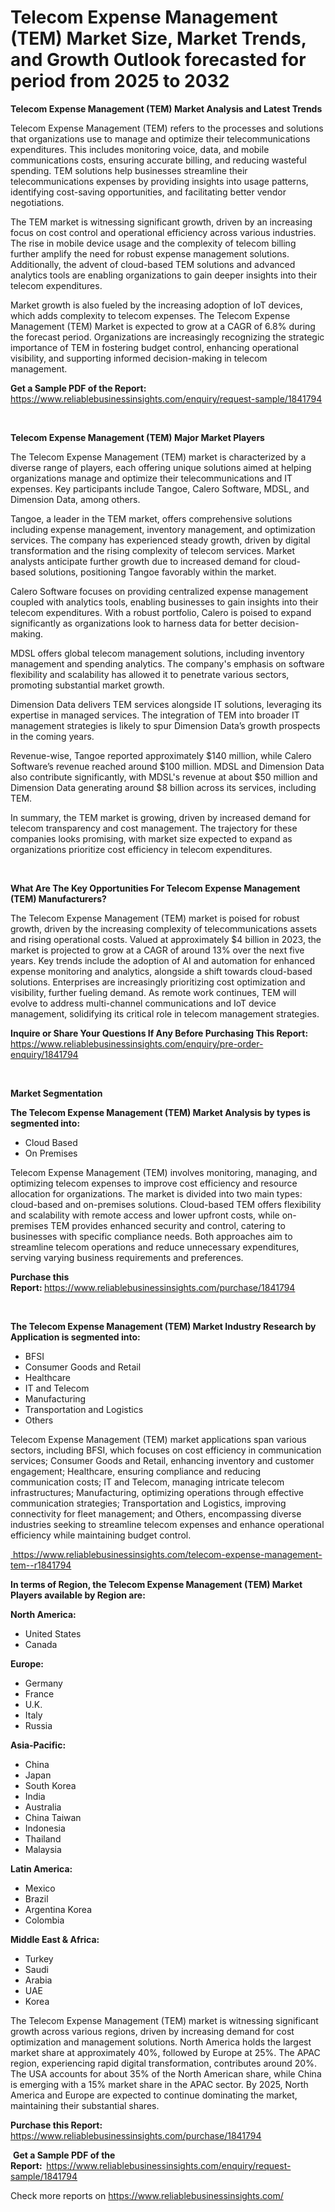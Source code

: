 <p><h1>Telecom Expense Management (TEM) Market Size, Market Trends, and Growth Outlook forecasted for period from 2025 to 2032</h1></p><p><strong>Telecom Expense Management (TEM) Market Analysis and Latest Trends</strong></p>
<p><p>Telecom Expense Management (TEM) refers to the processes and solutions that organizations use to manage and optimize their telecommunications expenditures. This includes monitoring voice, data, and mobile communications costs, ensuring accurate billing, and reducing wasteful spending. TEM solutions help businesses streamline their telecommunications expenses by providing insights into usage patterns, identifying cost-saving opportunities, and facilitating better vendor negotiations.</p><p>The TEM market is witnessing significant growth, driven by an increasing focus on cost control and operational efficiency across various industries. The rise in mobile device usage and the complexity of telecom billing further amplify the need for robust expense management solutions. Additionally, the advent of cloud-based TEM solutions and advanced analytics tools are enabling organizations to gain deeper insights into their telecom expenditures.</p><p>Market growth is also fueled by the increasing adoption of IoT devices, which adds complexity to telecom expenses. The Telecom Expense Management (TEM) Market is expected to grow at a CAGR of 6.8% during the forecast period. Organizations are increasingly recognizing the strategic importance of TEM in fostering budget control, enhancing operational visibility, and supporting informed decision-making in telecom management.</p></p>
<p><strong>Get a Sample PDF of the Report:&nbsp;</strong> <a href="https://www.reliablebusinessinsights.com/enquiry/request-sample/1841794?utm_campaign=3499&utm_medium=2&utm_source=Github&utm_content=ia&utm_term=26032025&utm_id=telecom-expense-management-tem">https://www.reliablebusinessinsights.com/enquiry/request-sample/1841794</a></p>
<p>&nbsp;</p>
<p><strong>Telecom Expense Management (TEM) Major Market Players</strong></p>
<p><p>The Telecom Expense Management (TEM) market is characterized by a diverse range of players, each offering unique solutions aimed at helping organizations manage and optimize their telecommunications and IT expenses. Key participants include Tangoe, Calero Software, MDSL, and Dimension Data, among others.</p><p>Tangoe, a leader in the TEM market, offers comprehensive solutions including expense management, inventory management, and optimization services. The company has experienced steady growth, driven by digital transformation and the rising complexity of telecom services. Market analysts anticipate further growth due to increased demand for cloud-based solutions, positioning Tangoe favorably within the market.</p><p>Calero Software focuses on providing centralized expense management coupled with analytics tools, enabling businesses to gain insights into their telecom expenditures. With a robust portfolio, Calero is poised to expand significantly as organizations look to harness data for better decision-making.</p><p>MDSL offers global telecom management solutions, including inventory management and spending analytics. The company's emphasis on software flexibility and scalability has allowed it to penetrate various sectors, promoting substantial market growth.</p><p>Dimension Data delivers TEM services alongside IT solutions, leveraging its expertise in managed services. The integration of TEM into broader IT management strategies is likely to spur Dimension Data’s growth prospects in the coming years.</p><p>Revenue-wise, Tangoe reported approximately $140 million, while Calero Software’s revenue reached around $100 million. MDSL and Dimension Data also contribute significantly, with MDSL's revenue at about $50 million and Dimension Data generating around $8 billion across its services, including TEM.</p><p>In summary, the TEM market is growing, driven by increased demand for telecom transparency and cost management. The trajectory for these companies looks promising, with market size expected to expand as organizations prioritize cost efficiency in telecom expenditures.</p></p>
<p>&nbsp;</p>
<p><strong>What Are The Key Opportunities For Telecom Expense Management (TEM) Manufacturers?</strong></p>
<p><p>The Telecom Expense Management (TEM) market is poised for robust growth, driven by the increasing complexity of telecommunications assets and rising operational costs. Valued at approximately $4 billion in 2023, the market is projected to grow at a CAGR of around 13% over the next five years. Key trends include the adoption of AI and automation for enhanced expense monitoring and analytics, alongside a shift towards cloud-based solutions. Enterprises are increasingly prioritizing cost optimization and visibility, further fueling demand. As remote work continues, TEM will evolve to address multi-channel communications and IoT device management, solidifying its critical role in telecom management strategies.</p></p>
<p><strong>Inquire or Share Your Questions If Any Before Purchasing This Report:</strong> <a href="https://www.reliablebusinessinsights.com/enquiry/pre-order-enquiry/1841794?utm_campaign=3499&utm_medium=2&utm_source=Github&utm_content=ia&utm_term=26032025&utm_id=telecom-expense-management-tem">https://www.reliablebusinessinsights.com/enquiry/pre-order-enquiry/1841794</a></p>
<p>&nbsp;</p>
<p><strong>Market Segmentation</strong></p>
<p><strong>The Telecom Expense Management (TEM) Market Analysis by types is segmented into:</strong></p>
<p><ul><li>Cloud Based</li><li>On Premises</li></ul></p>
<p><p>Telecom Expense Management (TEM) involves monitoring, managing, and optimizing telecom expenses to improve cost efficiency and resource allocation for organizations. The market is divided into two main types: cloud-based and on-premises solutions. Cloud-based TEM offers flexibility and scalability with remote access and lower upfront costs, while on-premises TEM provides enhanced security and control, catering to businesses with specific compliance needs. Both approaches aim to streamline telecom operations and reduce unnecessary expenditures, serving varying business requirements and preferences.</p></p>
<p><strong>Purchase this Report:&nbsp;</strong><a href="https://www.reliablebusinessinsights.com/purchase/1841794?utm_campaign=3499&utm_medium=2&utm_source=Github&utm_content=ia&utm_term=26032025&utm_id=telecom-expense-management-tem">https://www.reliablebusinessinsights.com/purchase/1841794</a></p>
<p>&nbsp;</p>
<p><strong>The Telecom Expense Management (TEM) Market Industry Research by Application is segmented into:</strong></p>
<p><ul><li>BFSI</li><li>Consumer Goods and Retail</li><li>Healthcare</li><li>IT and Telecom</li><li>Manufacturing</li><li>Transportation and Logistics</li><li>Others</li></ul></p>
<p><p>Telecom Expense Management (TEM) market applications span various sectors, including BFSI, which focuses on cost efficiency in communication services; Consumer Goods and Retail, enhancing inventory and customer engagement; Healthcare, ensuring compliance and reducing communication costs; IT and Telecom, managing intricate telecom infrastructures; Manufacturing, optimizing operations through effective communication strategies; Transportation and Logistics, improving connectivity for fleet management; and Others, encompassing diverse industries seeking to streamline telecom expenses and enhance operational efficiency while maintaining budget control.</p></p>
<p><a href="https://www.reliablebusinessinsights.com/telecom-expense-management-tem--r1841794?utm_campaign=3499&utm_medium=2&utm_source=Github&utm_content=ia&utm_term=26032025&utm_id=telecom-expense-management-tem">&nbsp;https://www.reliablebusinessinsights.com/telecom-expense-management-tem--r1841794</a></p>
<p><strong>In terms of Region, the Telecom Expense Management (TEM) Market Players available by Region are:</strong></p>
<p>
    <p> <strong> North America: </strong>
        <ul>
            <li>United States</li>
            <li>Canada</li>
        </ul>
        </p> 
    <p> <strong> Europe: </strong>
        <ul>
            <li>Germany</li>
            <li>France</li>
            <li>U.K.</li>
            <li>Italy</li>
            <li>Russia</li>
        </ul>
        </p> 
    <p> <strong> Asia-Pacific: </strong>
        <ul>
            <li>China</li>
            <li>Japan</li>
            <li>South Korea</li>
            <li>India</li>
            <li>Australia</li>
            <li>China Taiwan</li>
            <li>Indonesia</li>
            <li>Thailand</li>
            <li>Malaysia</li>
        </ul>
        </p> 
    <p> <strong> Latin America: </strong>
        <ul>
            <li>Mexico</li>
            <li>Brazil</li>
            <li>Argentina Korea</li>
            <li>Colombia</li>
        </ul>
        </p> 
    <p> <strong> Middle East & Africa: </strong>
        <ul>
            <li>Turkey</li>
            <li>Saudi</li>
            <li>Arabia</li>
            <li>UAE</li>
            <li>Korea</li>
        </ul>
    </p>
    </p>
<p><p>The Telecom Expense Management (TEM) market is witnessing significant growth across various regions, driven by increasing demand for cost optimization and management solutions. North America holds the largest market share at approximately 40%, followed by Europe at 25%. The APAC region, experiencing rapid digital transformation, contributes around 20%. The USA accounts for about 35% of the North American share, while China is emerging with a 15% market share in the APAC sector. By 2025, North America and Europe are expected to continue dominating the market, maintaining their substantial shares.</p></p>
<p><strong>Purchase this Report: </strong><a href="https://www.reliablebusinessinsights.com/purchase/1841794?utm_campaign=3499&utm_medium=2&utm_source=Github&utm_content=ia&utm_term=26032025&utm_id=telecom-expense-management-tem">https://www.reliablebusinessinsights.com/purchase/1841794</a></p>
<p>&nbsp;<strong>Get a Sample PDF of the Report:&nbsp;&nbsp;</strong><a href="https://www.reliablebusinessinsights.com/enquiry/request-sample/1841794?utm_campaign=3499&utm_medium=2&utm_source=Github&utm_content=ia&utm_term=26032025&utm_id=telecom-expense-management-tem">https://www.reliablebusinessinsights.com/enquiry/request-sample/1841794</a></p>
<p><strong></strong></p>
<p>Check more reports on <a href="https://www.reliablebusinessinsights.com/?utm_campaign=3499&utm_medium=2&utm_source=Github&utm_content=ia&utm_term=26032025&utm_id=telecom-expense-management-tem">https://www.reliablebusinessinsights.com/</a></p>